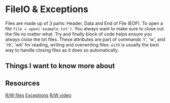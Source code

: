 # FileIO & Exceptions

Files are made up of 3 parts: Header, Data and End of File (EOF). To open a file `file = open('example.txt')`. You always want to make sure to close out the file no matter what. Try and finally block of code helps ensure you always close the txt files. These attributes are part of commands 'r', 'w', and 'rb', 'wb' for reading, writing and overwriting files. `with` is usually the best way to handle closing files as it does so automatically.

## Things I want to know more about

## Resources

[R/W files](https://realpython.com/read-write-files-python/)
[Exceptions](https://realpython.com/python-exceptions/)
[R/W video](https://realpython.com/courses/reading-and-writing-files-python/)
